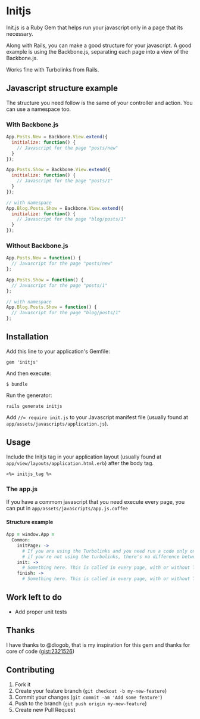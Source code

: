# Initjs

Init.js is a Ruby Gem that helps run your javascript only in a page that its necessary.

Along with Rails, you can make a good structure for your javascript.
A good example is using the Backbone.js, separating each page into a view of the Backbone.js.

Works fine with Turbolinks from Rails.


## Javascript structure example

The structure you need follow is the same of your controller and action.
You can use a namespace too.

### With Backbone.js

```javascript
App.Posts.New = Backbone.View.extend({
  initialize: function() {
    // Javascript for the page "posts/new"
  }
});

App.Posts.Show = Backbone.View.extend({
  initialize: function() {
    // Javascript for the page "posts/1"
  }
});

// with namespace
App.Blog.Posts.Show = Backbone.View.extend({
  initialize: function() {
    // Javascript for the page "blog/posts/1"
  }
});
```

### Without Backbone.js

```javascript
App.Posts.New = function() {
  // Javascript for the page "posts/new"
};

App.Posts.Show = function() {
  // Javascript for the page "posts/1"
};

// with namespace
App.Blog.Posts.Show = function() {
  // Javascript for the page "blog/posts/1"
};
```


## Installation

Add this line to your application's Gemfile:

    gem 'initjs'

And then execute:

    $ bundle

Run the generator:

    rails generate initjs

Add `//= require init.js` to your Javascript manifest file (usually found at `app/assets/javascripts/application.js`).



## Usage

Include the Initjs tag in your application layout (usually found at `app/view/layouts/application.html.erb`) after the body tag.

```erb
<%= initjs_tag %>
```

### The app.js

If you have a commom javascript that you need execute every page, you can put in `app/assets/javascripts/app.js.coffee`

#### Structure example

```coffee
App = window.App =
  Common:
    initPage: ->
      # If you are using the Turbolinks and you need run a code only one time, put something here.
      # if you're not using the turbolinks, there's no difference between init and initPage.
    init: ->
      # Something here. This is called in every page, with or without Turbolinks.
    finish: ->
      # Something here. This is called in every page, with or without Turbolinks.
```


## Work left to do

* Add proper unit tests


## Thanks

I have thanks to @diogob, that is my inspiration for this gem and thanks for core of code ([gist:2321526](https://gist.github.com/2321526))


## Contributing

1. Fork it
2. Create your feature branch (`git checkout -b my-new-feature`)
3. Commit your changes (`git commit -am 'Add some feature'`)
4. Push to the branch (`git push origin my-new-feature`)
5. Create new Pull Request

